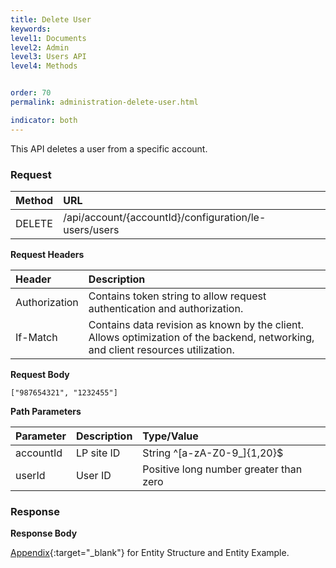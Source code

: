 ```yaml
---
title: Delete User
keywords:
level1: Documents
level2: Admin
level3: Users API
level4: Methods


order: 70
permalink: administration-delete-user.html

indicator: both
---
```


This API deletes a user from a specific account.

### Request

| Method|      URL|  
 |:--------  |:---  |
 |DELETE|  /api/account/{accountId}/configuration/le-users/users |

**Request Headers**

 |Header         |Description  |
 |:------|        :--------  |
 |Authorization|  Contains token string to allow request authentication and authorization.  |
 |If-Match|  Contains data revision as known by the client. Allows optimization of the backend, networking, and client resources utilization.  |

**Request Body**
 
`["987654321", "1232455"]`

**Path Parameters**

 |Parameter|  Description|  Type/Value |
 |:------    |:--------    |:--------|
 |accountId|  LP site ID|   String ^[a-zA-Z0-9_]{1,20}$|
 |userId  |User ID   |Positive long number greater than zero|

### Response

**Response Body**

[Appendix](administration-users-appendix.html){:target="_blank"} for Entity Structure and Entity Example.

